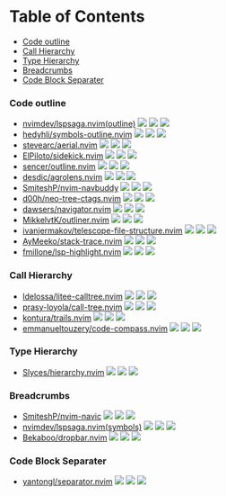 # Table of Contents

<!-- toc -->

- [Code outline](#code-outline)
- [Call Hierarchy](#call-hierarchy)
- [Type Hierarchy](#type-hierarchy)
- [Breadcrumbs](#breadcrumbs)
- [Code Block Separater](#code-block-separater)

<!-- tocstop -->

### Code outline

- [nvimdev/lspsaga.nvim(outline)](https://github.com/nvimdev/lspsaga.nvim) ![](https://img.shields.io/github/stars/nvimdev/lspsaga.nvim) ![](https://img.shields.io/github/last-commit/nvimdev/lspsaga.nvim) ![](https://img.shields.io/github/commit-activity/y/nvimdev/lspsaga.nvim)
- [hedyhli/symbols-outline.nvim](https://github.com/hedyhli/symbols-outline.nvim) ![](https://img.shields.io/github/stars/hedyhli/symbols-outline.nvim) ![](https://img.shields.io/github/last-commit/hedyhli/symbols-outline.nvim) ![](https://img.shields.io/github/commit-activity/y/hedyhli/symbols-outline.nvim)
- [stevearc/aerial.nvim](https://github.com/stevearc/aerial.nvim) ![](https://img.shields.io/github/stars/stevearc/aerial.nvim) ![](https://img.shields.io/github/last-commit/stevearc/aerial.nvim) ![](https://img.shields.io/github/commit-activity/y/stevearc/aerial.nvim)
- [ElPiloto/sidekick.nvim](https://github.com/ElPiloto/sidekick.nvim) ![](https://img.shields.io/github/stars/ElPiloto/sidekick.nvim) ![](https://img.shields.io/github/last-commit/ElPiloto/sidekick.nvim) ![](https://img.shields.io/github/commit-activity/y/ElPiloto/sidekick.nvim)
- [sencer/outline.nvim](https://github.com/sencer/outline.nvim) ![](https://img.shields.io/github/stars/sencer/outline.nvim) ![](https://img.shields.io/github/last-commit/sencer/outline.nvim) ![](https://img.shields.io/github/commit-activity/y/sencer/outline.nvim)
- [desdic/agrolens.nvim](https://github.com/desdic/agrolens.nvim) ![](https://img.shields.io/github/stars/desdic/agrolens.nvim) ![](https://img.shields.io/github/last-commit/desdic/agrolens.nvim) ![](https://img.shields.io/github/commit-activity/y/desdic/agrolens.nvim)
- [SmiteshP/nvim-navbuddy](https://github.com/SmiteshP/nvim-navbuddy) ![](https://img.shields.io/github/stars/SmiteshP/nvim-navbuddy) ![](https://img.shields.io/github/last-commit/SmiteshP/nvim-navbuddy) ![](https://img.shields.io/github/commit-activity/y/SmiteshP/nvim-navbuddy)
- [d00h/neo-tree-ctags.nvim](https://github.com/d00h/neo-tree-ctags.nvim) ![](https://img.shields.io/github/stars/d00h/neo-tree-ctags.nvim) ![](https://img.shields.io/github/last-commit/d00h/neo-tree-ctags.nvim) ![](https://img.shields.io/github/commit-activity/y/d00h/neo-tree-ctags.nvim)
- [dawsers/navigator.nvim](https://github.com/dawsers/navigator.nvim) ![](https://img.shields.io/github/stars/dawsers/navigator.nvim) ![](https://img.shields.io/github/last-commit/dawsers/navigator.nvim) ![](https://img.shields.io/github/commit-activity/y/dawsers/navigator.nvim)
- [MikkelvtK/outliner.nvim](https://github.com/MikkelvtK/outliner.nvim) ![](https://img.shields.io/github/stars/MikkelvtK/outliner.nvim) ![](https://img.shields.io/github/last-commit/MikkelvtK/outliner.nvim) ![](https://img.shields.io/github/commit-activity/y/MikkelvtK/outliner.nvim)
- [ivanjermakov/telescope-file-structure.nvim](https://github.com/ivanjermakov/telescope-file-structure.nvim) ![](https://img.shields.io/github/stars/ivanjermakov/telescope-file-structure.nvim) ![](https://img.shields.io/github/last-commit/ivanjermakov/telescope-file-structure.nvim) ![](https://img.shields.io/github/commit-activity/y/ivanjermakov/telescope-file-structure.nvim)
- [AyMeeko/stack-trace.nvim](https://github.com/AyMeeko/stack-trace.nvim) ![](https://img.shields.io/github/stars/AyMeeko/stack-trace.nvim) ![](https://img.shields.io/github/last-commit/AyMeeko/stack-trace.nvim) ![](https://img.shields.io/github/commit-activity/y/AyMeeko/stack-trace.nvim)
- [fmillone/lsp-highlight.nvim](https://github.com/fmillone/lsp-highlight.nvim) ![](https://img.shields.io/github/stars/fmillone/lsp-highlight.nvim) ![](https://img.shields.io/github/last-commit/fmillone/lsp-highlight.nvim) ![](https://img.shields.io/github/commit-activity/y/fmillone/lsp-highlight.nvim)

### Call Hierarchy

- [ldelossa/litee-calltree.nvim](https://github.com/ldelossa/litee-calltree.nvim) ![](https://img.shields.io/github/stars/ldelossa/litee-calltree.nvim) ![](https://img.shields.io/github/last-commit/ldelossa/litee-calltree.nvim) ![](https://img.shields.io/github/commit-activity/y/ldelossa/litee-calltree.nvim)
- [prasy-loyola/call-tree.nvim](https://github.com/prasy-loyola/call-tree.nvim) ![](https://img.shields.io/github/stars/prasy-loyola/call-tree.nvim) ![](https://img.shields.io/github/last-commit/prasy-loyola/call-tree.nvim) ![](https://img.shields.io/github/commit-activity/y/prasy-loyola/call-tree.nvim)
- [kontura/trails.nvim](https://github.com/kontura/trails.nvim) ![](https://img.shields.io/github/stars/kontura/trails.nvim) ![](https://img.shields.io/github/last-commit/kontura/trails.nvim) ![](https://img.shields.io/github/commit-activity/y/kontura/trails.nvim)
- [emmanueltouzery/code-compass.nvim](https://github.com/emmanueltouzery/code-compass.nvim) ![](https://img.shields.io/github/stars/emmanueltouzery/code-compass.nvim) ![](https://img.shields.io/github/last-commit/emmanueltouzery/code-compass.nvim) ![](https://img.shields.io/github/commit-activity/y/emmanueltouzery/code-compass.nvim)

### Type Hierarchy

- [Slyces/hierarchy.nvim](https://github.com/Slyces/hierarchy.nvim) ![](https://img.shields.io/github/stars/Slyces/hierarchy.nvim) ![](https://img.shields.io/github/last-commit/Slyces/hierarchy.nvim) ![](https://img.shields.io/github/commit-activity/y/Slyces/hierarchy.nvim)

### Breadcrumbs

- [SmiteshP/nvim-navic](https://github.com/SmiteshP/nvim-navic) ![](https://img.shields.io/github/stars/SmiteshP/nvim-navic) ![](https://img.shields.io/github/last-commit/SmiteshP/nvim-navic) ![](https://img.shields.io/github/commit-activity/y/SmiteshP/nvim-navic)
- [nvimdev/lspsaga.nvim(symbols)](https://github.com/nvimdev/lspsaga.nvim) ![](https://img.shields.io/github/stars/nvimdev/lspsaga.nvim) ![](https://img.shields.io/github/last-commit/nvimdev/lspsaga.nvim) ![](https://img.shields.io/github/commit-activity/y/nvimdev/lspsaga.nvim)
- [Bekaboo/dropbar.nvim](https://github.com/Bekaboo/dropbar.nvim) ![](https://img.shields.io/github/stars/Bekaboo/dropbar.nvim) ![](https://img.shields.io/github/last-commit/Bekaboo/dropbar.nvim) ![](https://img.shields.io/github/commit-activity/y/Bekaboo/dropbar.nvim)

### Code Block Separater

- [yantongl/separator.nvim](https://github.com/yantongl/separator.nvim) ![](https://img.shields.io/github/stars/yantongl/separator.nvim) ![](https://img.shields.io/github/last-commit/yantongl/separator.nvim) ![](https://img.shields.io/github/commit-activity/y/yantongl/separator.nvim)
